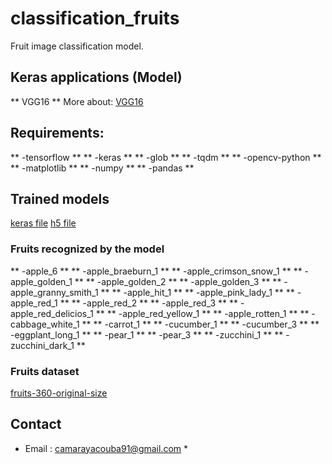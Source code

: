 # classification_fruits
Fruit image classification model.

## Keras applications (Model)
** VGG16 **
More about: [VGG16](https://keras.io/api/applications/vgg/)

## Requirements:
** -tensorflow **
** -keras **
** -glob **
** -tqdm **
** -opencv-python **
** -matplotlib **
** -numpy **
** -pandas **

## Trained models
[keras file](https://drive.google.com/file/d/1GoNb9SFNb48lg1sPdWrEIuJsIdGAdrVm/view?usp=drive_link)
[h5 file](https://drive.google.com/file/d/1H3ohKAIGdPCsYU3nRintvbpXMGXjJG_Y/view?usp=sharing)

### Fruits recognized by the model
** -apple_6 **
** -apple_braeburn_1 **
** -apple_crimson_snow_1 **
** -apple_golden_1 **
** -apple_golden_2 **
** -apple_golden_3 **
** -apple_granny_smith_1 **
** -apple_hit_1 **
** -apple_pink_lady_1 **
** -apple_red_1 **
** -apple_red_2 **
** -apple_red_3 **
** -apple_red_delicios_1 **
** -apple_red_yellow_1 **
** -apple_rotten_1 **
** -cabbage_white_1 **
** -carrot_1 **
** -cucumber_1 **
** -cucumber_3 **
** -eggplant_long_1 **
** -pear_1 **
** -pear_3 **
** -zucchini_1 **
** -zucchini_dark_1 **

### Fruits dataset
[fruits-360-original-size](https://codeload.github.com/fruits-360/fruits-360-original-size/zip/refs/heads/main)

## Contact
* Email : camarayacouba91@gmail.com *
